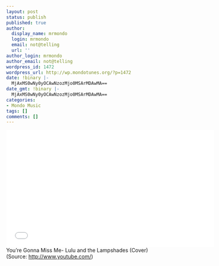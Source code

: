 ```yaml
---
layout: post
status: publish
published: true
author:
  display_name: mrmondo
  login: mrmondo
  email: not@telling
  url: ''
author_login: mrmondo
author_email: not@telling
wordpress_id: 1472
wordpress_url: http://wp.mondotunes.org/?p=1472
date: !binary |-
  MjAxMS0wNy0yOCAwNzozMjo0MSArMDAwMA==
date_gmt: !binary |-
  MjAxMS0wNy0yOCAwNzozMjo0MSArMDAwMA==
categories:
- Mondo Music
tags: []
comments: []
---
```

<iframe width="560" height="315" src="//www.youtube.com/embed/XKcChGsDqnU" frameborder="0"> </iframe>
You&#8217;re Gonna Miss Me- Lulu and the Lampshades (Cover)
<div class="attribution">(<span>Source:</span> <a href="http://www.youtube.com/">http://www.youtube.com/</a>)</div>
